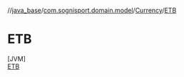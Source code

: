 //[java_base](../../../../index.md)/[com.sognisport.domain.model](../../index.md)/[Currency](../index.md)/[ETB](index.md)

# ETB

[JVM]\
[ETB](index.md)
